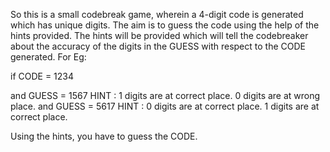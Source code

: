 So this is a small codebreak game, wherein a 4-digit code is generated which has unique digits. The aim is to guess the code using the help of the hints provided. 
The hints will be provided which will tell the codebreaker about the accuracy of the digits in the GUESS with respect to the CODE generated.
For Eg:

if   CODE = 1234

and  GUESS = 1567
HINT : 1 digits are at correct place.
       0 digits are at wrong place.
and GUESS = 5617
HINT : 0 digits are at correct place.
       1 digits are at correct place.
             
Using the hints, you have to guess the CODE.
